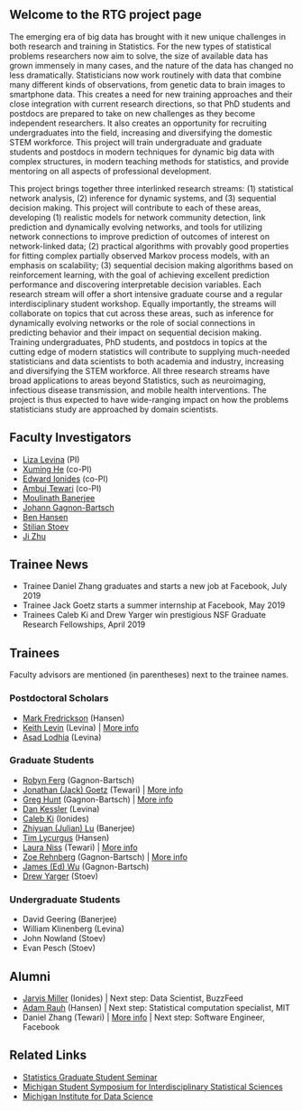 ## Welcome to the RTG project page

The emerging era of big data has brought with it new unique challenges in both research and training in Statistics. For the new types of statistical problems researchers now aim to solve, the size of available data has grown immensely in many cases, and the nature of the data has changed no less dramatically. Statisticians now work routinely with data that combine many different kinds of observations, from genetic data to brain images to smartphone data. This creates a need for new training approaches and their close integration with current research directions, so that PhD students and postdocs are prepared to take on new challenges as they become independent researchers. It also creates an opportunity for recruiting undergraduates into the field, increasing and diversifying the domestic STEM workforce. This project will train undergraduate and graduate students and postdocs in modern techniques for dynamic big data with complex structures, in modern teaching methods for statistics, and provide mentoring on all aspects of professional development. 

This project brings together three interlinked research streams: (1) statistical network analysis, (2) inference for dynamic systems, and (3) sequential decision making. This project will contribute to each of these areas, developing (1) realistic models for network community detection, link prediction and dynamically evolving networks, and tools for utilizing network connections to improve prediction of outcomes of interest on network-linked data; (2) practical algorithms with provably good properties for fitting complex partially observed Markov process models, with an emphasis on scalability; (3) sequential decision making algorithms based on reinforcement learning, with the goal of achieving excellent prediction performance and discovering interpretable decision variables. Each research stream will offer a short intensive graduate course and a regular interdisciplinary student workshop. Equally importantly, the streams will collaborate on topics that cut across these areas, such as inference for dynamically evolving networks or the role of social connections in predicting behavior and their impact on sequential decision making. Training undergraduates, PhD students, and postdocs in topics at the cutting edge of modern statistics will contribute to supplying much-needed statisticians and data scientists to both academia and industry, increasing and diversifying the STEM workforce. All three research streams have broad applications to areas beyond Statistics, such as neuroimaging, infectious disease transmission, and mobile health interventions. The project is thus expected to have wide-ranging impact on how the problems statisticians study are approached by domain scientists.

## Faculty Investigators

- [Liza Levina](http://dept.stat.lsa.umich.edu/~elevina/) (PI)
- [Xuming He](http://www.xuminghe.com/) (co-PI)
- [Edward Ionides](http://dept.stat.lsa.umich.edu/~ionides/) (co-PI)
- [Ambuj Tewari](https://ambujtewari.github.io/) (co-PI)
- [Moulinath Banerjee](http://dept.stat.lsa.umich.edu/~moulib/)
- [Johann Gagnon-Bartsch](http://dept.stat.lsa.umich.edu/~johanngb/)
- [Ben Hansen](http://dept.stat.lsa.umich.edu/~bbh/)
- [Stilian Stoev](http://dept.stat.lsa.umich.edu/~sstoev/)
- [Ji Zhu](http://dept.stat.lsa.umich.edu/~jizhu/)

## Trainee News

- Trainee Daniel Zhang graduates and starts a new job at Facebook, July 2019
- Trainee Jack Goetz starts a summer internship at Facebook, May 2019
- Trainees Caleb Ki and Drew Yarger win prestigious NSF Graduate Research Fellowships, April 2019

## Trainees

Faculty advisors are mentioned (in parentheses) next to the trainee names.

### Postdoctoral Scholars

- [Mark Fredrickson](https://lsa.umich.edu/stats/people/postdoctoral-fellows/mfredric.html) (Hansen)
- [Keith Levin](http://www-personal.umich.edu/~klevin/) (Levina) &#124; [More info](levin.md)
- [Asad Lodhia](https://lsa.umich.edu/stats/people/postdoctoral-fellows/alodhia.html) (Levina)

### Graduate Students

- [Robyn Ferg](https://lsa.umich.edu/stats/people/phd-students/fergr.html) (Gagnon-Bartsch)
- [Jonathan (Jack) Goetz](https://lsa.umich.edu/stats/people/phd-students/jonathan-goetz.html) (Tewari) &#124; [More info](goetz.md)
- [Greg Hunt](http://www.ghunt.info/) (Gagnon-Bartsch) &#124; [More info](hunt.md)
- [Dan Kessler](http://www.dankessler.me/) (Levina)
- [Caleb Ki](https://lsa.umich.edu/stats/people/phd-students/CalebKi.html) (Ionides)
- [Zhiyuan (Julian) Lu](https://lsa.umich.edu/stats/people/phd-students/jlnlu.html) (Banerjee)
- [Tim Lycurgus](https://lsa.umich.edu/stats/people/phd-students/timothy-lycurgus.html) (Hansen)
- [Laura Niss](http://lauraniss.com/) (Tewari) &#124; [More info](niss.md)
- [Zoe Rehnberg](https://lsa.umich.edu/stats/people/phd-students/ZoeRehnberg.html) (Gagnon-Bartsch) &#124; [More info](rehnberg.md)
- [James (Ed) Wu](https://lsa.umich.edu/stats/people/phd-students/james-wu.html) (Gagnon-Bartsch)
- [Drew Yarger](https://lsa.umich.edu/stats/people/phd-students/AndrewYarger.html) (Stoev)

### Undergraduate Students

- David Geering (Banerjee)
- William Klinenberg (Levina)
- John Nowland (Stoev)
- Evan Pesch (Stoev)

## Alumni

- [Jarvis Miller](https://www.linkedin.com/in/jarvis-miller-79984a7a/) (Ionides) &#124; Next step: Data Scientist, BuzzFeed
- [Adam Rauh](https://adamrauh.github.io/) (Hansen) &#124; Next step: Statistical computation specialist, MIT
- Daniel Zhang (Tewari) &#124; [More info](zhang.md) &#124; Next step: Software Engineer, Facebook

## Related Links

- [Statistics Graduate Student Seminar](https://sites.google.com/a/umich.edu/statss/)
- [Michigan Student Symposium for Interdisciplinary Statistical Sciences](https://sites.lsa.umich.edu/mssiss/)
- [Michigan Institute for Data Science](https://midas.umich.edu/)

